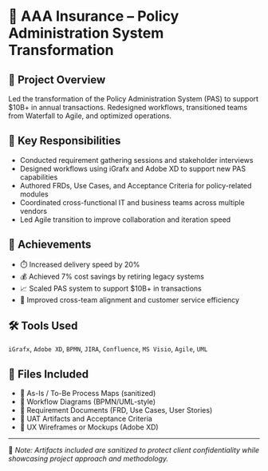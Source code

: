 # 🏢 AAA Insurance – Policy Administration System Transformation

## 📌 Project Overview
Led the transformation of the Policy Administration System (PAS) to support $10B+ in annual transactions. Redesigned workflows, transitioned teams from Waterfall to Agile, and optimized operations.

## 🧩 Key Responsibilities
- Conducted requirement gathering sessions and stakeholder interviews
- Designed workflows using iGrafx and Adobe XD to support new PAS capabilities
- Authored FRDs, Use Cases, and Acceptance Criteria for policy-related modules
- Coordinated cross-functional IT and business teams across multiple vendors
- Led Agile transition to improve collaboration and iteration speed

## 🚀 Achievements
- ⏱️ Increased delivery speed by 20%
- 💰 Achieved 7% cost savings by retiring legacy systems
- 📈 Scaled PAS system to support $10B+ in transactions
- 👥 Improved cross-team alignment and customer service efficiency

## 🛠️ Tools Used
`iGrafx`, `Adobe XD`, `BPMN`, `JIRA`, `Confluence`, `MS Visio`, `Agile`, `UML`

## 📁 Files Included
- 🧭 As-Is / To-Be Process Maps (sanitized)
- 🔄 Workflow Diagrams (BPMN/UML-style)
- 📄 Requirement Documents (FRD, Use Cases, User Stories)
- 🧪 UAT Artifacts and Acceptance Criteria
- 🧱 UX Wireframes or Mockups (Adobe XD)

---

📌 *Note: Artifacts included are sanitized to protect client confidentiality while showcasing project approach and methodology.*

